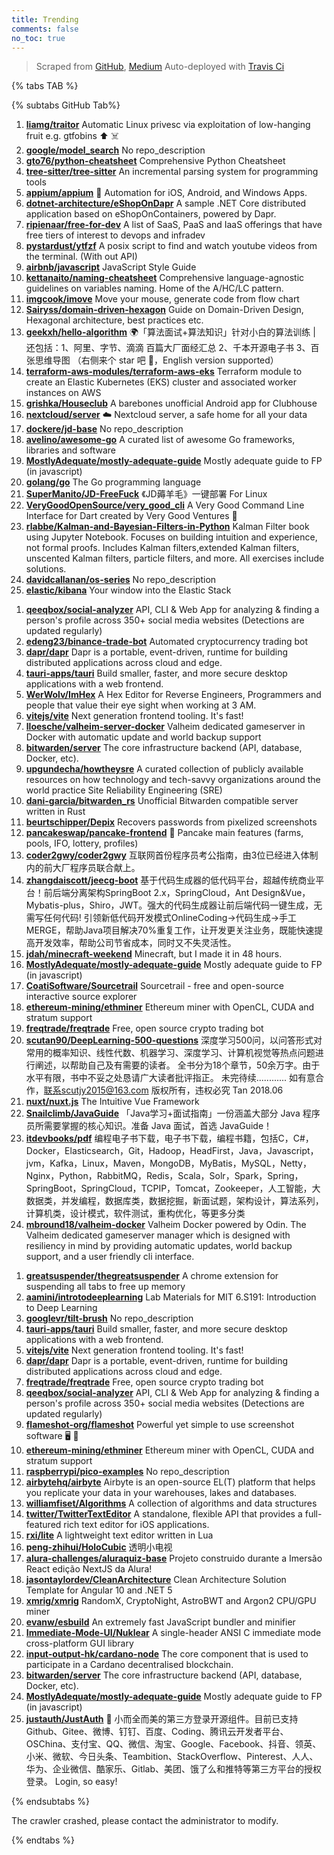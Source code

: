 ```yaml
---
title: Trending
comments: false
no_toc: true
---
```


> Scraped from [GitHub](https://github.com/trending), [Medium](https://medium.com/topic/popular)
Auto-deployed with [Travis Ci](https://travis-ci.org/)

{% tabs TAB %}
<!-- tab GitHub -->
{% subtabs GitHub Tab%}
<!-- tab Daily -->
1. [**liamg/traitor**](https://github.com/liamg/traitor)
Automatic Linux privesc via exploitation of low-hanging fruit e.g. gtfobins ⬆️ ☠️
2. [**google/model_search**](https://github.com/google/model_search)
No repo_description
3. [**gto76/python-cheatsheet**](https://github.com/gto76/python-cheatsheet)
Comprehensive Python Cheatsheet
4. [**tree-sitter/tree-sitter**](https://github.com/tree-sitter/tree-sitter)
An incremental parsing system for programming tools
5. [**appium/appium**](https://github.com/appium/appium)
📱 Automation for iOS, Android, and Windows Apps.
6. [**dotnet-architecture/eShopOnDapr**](https://github.com/dotnet-architecture/eShopOnDapr)
A sample .NET Core distributed application based on eShopOnContainers, powered by Dapr.
7. [**ripienaar/free-for-dev**](https://github.com/ripienaar/free-for-dev)
A list of SaaS, PaaS and IaaS offerings that have free tiers of interest to devops and infradev
8. [**pystardust/ytfzf**](https://github.com/pystardust/ytfzf)
A posix script to find and watch youtube videos from the terminal. (With out API)
9. [**airbnb/javascript**](https://github.com/airbnb/javascript)
JavaScript Style Guide
10. [**kettanaito/naming-cheatsheet**](https://github.com/kettanaito/naming-cheatsheet)
Comprehensive language-agnostic guidelines on variables naming. Home of the A/HC/LC pattern.
11. [**imgcook/imove**](https://github.com/imgcook/imove)
Move your mouse, generate code from flow chart
12. [**Sairyss/domain-driven-hexagon**](https://github.com/Sairyss/domain-driven-hexagon)
Guide on Domain-Driven Design, Hexagonal architecture, best practices etc.
13. [**geekxh/hello-algorithm**](https://github.com/geekxh/hello-algorithm)
🌍「算法面试+算法知识」针对小白的算法训练 | 还包括：1、阿里、字节、滴滴 百篇大厂面经汇总 2、千本开源电子书 3、百张思维导图 （右侧来个 star 吧 🌹，English version supported）
14. [**terraform-aws-modules/terraform-aws-eks**](https://github.com/terraform-aws-modules/terraform-aws-eks)
Terraform module to create an Elastic Kubernetes (EKS) cluster and associated worker instances on AWS
15. [**grishka/Houseclub**](https://github.com/grishka/Houseclub)
A barebones unofficial Android app for Clubhouse
16. [**nextcloud/server**](https://github.com/nextcloud/server)
☁️ Nextcloud server, a safe home for all your data
17. [**dockere/jd-base**](https://github.com/dockere/jd-base)
No repo_description
18. [**avelino/awesome-go**](https://github.com/avelino/awesome-go)
A curated list of awesome Go frameworks, libraries and software
19. [**MostlyAdequate/mostly-adequate-guide**](https://github.com/MostlyAdequate/mostly-adequate-guide)
Mostly adequate guide to FP (in javascript)
20. [**golang/go**](https://github.com/golang/go)
The Go programming language
21. [**SuperManito/JD-FreeFuck**](https://github.com/SuperManito/JD-FreeFuck)
《JD薅羊毛》一键部署 For Linux
22. [**VeryGoodOpenSource/very_good_cli**](https://github.com/VeryGoodOpenSource/very_good_cli)
A Very Good Command Line Interface for Dart created by Very Good Ventures 🦄
23. [**rlabbe/Kalman-and-Bayesian-Filters-in-Python**](https://github.com/rlabbe/Kalman-and-Bayesian-Filters-in-Python)
Kalman Filter book using Jupyter Notebook. Focuses on building intuition and experience, not formal proofs. Includes Kalman filters,extended Kalman filters, unscented Kalman filters, particle filters, and more. All exercises include solutions.
24. [**davidcallanan/os-series**](https://github.com/davidcallanan/os-series)
No repo_description
25. [**elastic/kibana**](https://github.com/elastic/kibana)
Your window into the Elastic Stack
<!-- endtab -->
<!-- tab Weekly -->
1. [**qeeqbox/social-analyzer**](https://github.com/qeeqbox/social-analyzer)
API, CLI & Web App for analyzing & finding a person's profile across 350+ social media websites (Detections are updated regularly)
2. [**edeng23/binance-trade-bot**](https://github.com/edeng23/binance-trade-bot)
Automated cryptocurrency trading bot
3. [**dapr/dapr**](https://github.com/dapr/dapr)
Dapr is a portable, event-driven, runtime for building distributed applications across cloud and edge.
4. [**tauri-apps/tauri**](https://github.com/tauri-apps/tauri)
Build smaller, faster, and more secure desktop applications with a web frontend.
5. [**WerWolv/ImHex**](https://github.com/WerWolv/ImHex)
A Hex Editor for Reverse Engineers, Programmers and people that value their eye sight when working at 3 AM.
6. [**vitejs/vite**](https://github.com/vitejs/vite)
Next generation frontend tooling. It's fast!
7. [**lloesche/valheim-server-docker**](https://github.com/lloesche/valheim-server-docker)
Valheim dedicated gameserver in Docker with automatic update and world backup support
8. [**bitwarden/server**](https://github.com/bitwarden/server)
The core infrastructure backend (API, database, Docker, etc).
9. [**upgundecha/howtheysre**](https://github.com/upgundecha/howtheysre)
A curated collection of publicly available resources on how technology and tech-savvy organizations around the world practice Site Reliability Engineering (SRE)
10. [**dani-garcia/bitwarden_rs**](https://github.com/dani-garcia/bitwarden_rs)
Unofficial Bitwarden compatible server written in Rust
11. [**beurtschipper/Depix**](https://github.com/beurtschipper/Depix)
Recovers passwords from pixelized screenshots
12. [**pancakeswap/pancake-frontend**](https://github.com/pancakeswap/pancake-frontend)
🥞 Pancake main features (farms, pools, IFO, lottery, profiles)
13. [**coder2gwy/coder2gwy**](https://github.com/coder2gwy/coder2gwy)
互联网首份程序员考公指南，由3位已经进入体制内的前大厂程序员联合献上。
14. [**zhangdaiscott/jeecg-boot**](https://github.com/zhangdaiscott/jeecg-boot)
基于代码生成器的低代码平台，超越传统商业平台！前后端分离架构SpringBoot 2.x，SpringCloud，Ant Design&Vue，Mybatis-plus，Shiro，JWT。强大的代码生成器让前后端代码一键生成，无需写任何代码! 引领新低代码开发模式OnlineCoding->代码生成->手工MERGE，帮助Java项目解决70%重复工作，让开发更关注业务，既能快速提高开发效率，帮助公司节省成本，同时又不失灵活性。
15. [**jdah/minecraft-weekend**](https://github.com/jdah/minecraft-weekend)
Minecraft, but I made it in 48 hours.
16. [**MostlyAdequate/mostly-adequate-guide**](https://github.com/MostlyAdequate/mostly-adequate-guide)
Mostly adequate guide to FP (in javascript)
17. [**CoatiSoftware/Sourcetrail**](https://github.com/CoatiSoftware/Sourcetrail)
Sourcetrail - free and open-source interactive source explorer
18. [**ethereum-mining/ethminer**](https://github.com/ethereum-mining/ethminer)
Ethereum miner with OpenCL, CUDA and stratum support
19. [**freqtrade/freqtrade**](https://github.com/freqtrade/freqtrade)
Free, open source crypto trading bot
20. [**scutan90/DeepLearning-500-questions**](https://github.com/scutan90/DeepLearning-500-questions)
深度学习500问，以问答形式对常用的概率知识、线性代数、机器学习、深度学习、计算机视觉等热点问题进行阐述，以帮助自己及有需要的读者。 全书分为18个章节，50余万字。由于水平有限，书中不妥之处恳请广大读者批评指正。 未完待续............ 如有意合作，联系scutjy2015@163.com 版权所有，违权必究 Tan 2018.06
21. [**nuxt/nuxt.js**](https://github.com/nuxt/nuxt.js)
The Intuitive Vue Framework
22. [**Snailclimb/JavaGuide**](https://github.com/Snailclimb/JavaGuide)
「Java学习+面试指南」一份涵盖大部分 Java 程序员所需要掌握的核心知识。准备 Java 面试，首选 JavaGuide！
23. [**itdevbooks/pdf**](https://github.com/itdevbooks/pdf)
编程电子书下载，电子书下载，编程书籍，包括C，C#，Docker，Elasticsearch，Git，Hadoop，HeadFirst，Java，Javascript，jvm，Kafka，Linux，Maven，MongoDB，MyBatis，MySQL，Netty，Nginx，Python，RabbitMQ，Redis，Scala，Solr，Spark，Spring，SpringBoot，SpringCloud，TCPIP，Tomcat，Zookeeper，人工智能，大数据类，并发编程，数据库类，数据挖掘，新面试题，架构设计，算法系列，计算机类，设计模式，软件测试，重构优化，等更多分类
24. [**mbround18/valheim-docker**](https://github.com/mbround18/valheim-docker)
Valheim Docker powered by Odin. The Valheim dedicated gameserver manager which is designed with resiliency in mind by providing automatic updates, world backup support, and a user friendly cli interface.
<!-- endtab -->
<!-- tab Monthly -->
1. [**greatsuspender/thegreatsuspender**](https://github.com/greatsuspender/thegreatsuspender)
A chrome extension for suspending all tabs to free up memory
2. [**aamini/introtodeeplearning**](https://github.com/aamini/introtodeeplearning)
Lab Materials for MIT 6.S191: Introduction to Deep Learning
3. [**googlevr/tilt-brush**](https://github.com/googlevr/tilt-brush)
No repo_description
4. [**tauri-apps/tauri**](https://github.com/tauri-apps/tauri)
Build smaller, faster, and more secure desktop applications with a web frontend.
5. [**vitejs/vite**](https://github.com/vitejs/vite)
Next generation frontend tooling. It's fast!
6. [**dapr/dapr**](https://github.com/dapr/dapr)
Dapr is a portable, event-driven, runtime for building distributed applications across cloud and edge.
7. [**freqtrade/freqtrade**](https://github.com/freqtrade/freqtrade)
Free, open source crypto trading bot
8. [**qeeqbox/social-analyzer**](https://github.com/qeeqbox/social-analyzer)
API, CLI & Web App for analyzing & finding a person's profile across 350+ social media websites (Detections are updated regularly)
9. [**flameshot-org/flameshot**](https://github.com/flameshot-org/flameshot)
Powerful yet simple to use screenshot software 🖥️ 📸
10. [**ethereum-mining/ethminer**](https://github.com/ethereum-mining/ethminer)
Ethereum miner with OpenCL, CUDA and stratum support
11. [**raspberrypi/pico-examples**](https://github.com/raspberrypi/pico-examples)
No repo_description
12. [**airbytehq/airbyte**](https://github.com/airbytehq/airbyte)
Airbyte is an open-source EL(T) platform that helps you replicate your data in your warehouses, lakes and databases.
13. [**williamfiset/Algorithms**](https://github.com/williamfiset/Algorithms)
A collection of algorithms and data structures
14. [**twitter/TwitterTextEditor**](https://github.com/twitter/TwitterTextEditor)
A standalone, flexible API that provides a full-featured rich text editor for iOS applications.
15. [**rxi/lite**](https://github.com/rxi/lite)
A lightweight text editor written in Lua
16. [**peng-zhihui/HoloCubic**](https://github.com/peng-zhihui/HoloCubic)
透明小电视
17. [**alura-challenges/aluraquiz-base**](https://github.com/alura-challenges/aluraquiz-base)
Projeto construido durante a Imersão React edição NextJS da Alura!
18. [**jasontaylordev/CleanArchitecture**](https://github.com/jasontaylordev/CleanArchitecture)
Clean Architecture Solution Template for Angular 10 and .NET 5
19. [**xmrig/xmrig**](https://github.com/xmrig/xmrig)
RandomX, CryptoNight, AstroBWT and Argon2 CPU/GPU miner
20. [**evanw/esbuild**](https://github.com/evanw/esbuild)
An extremely fast JavaScript bundler and minifier
21. [**Immediate-Mode-UI/Nuklear**](https://github.com/Immediate-Mode-UI/Nuklear)
A single-header ANSI C immediate mode cross-platform GUI library
22. [**input-output-hk/cardano-node**](https://github.com/input-output-hk/cardano-node)
The core component that is used to participate in a Cardano decentralised blockchain.
23. [**bitwarden/server**](https://github.com/bitwarden/server)
The core infrastructure backend (API, database, Docker, etc).
24. [**MostlyAdequate/mostly-adequate-guide**](https://github.com/MostlyAdequate/mostly-adequate-guide)
Mostly adequate guide to FP (in javascript)
25. [**justauth/JustAuth**](https://github.com/justauth/JustAuth)
💯 小而全而美的第三方登录开源组件。目前已支持Github、Gitee、微博、钉钉、百度、Coding、腾讯云开发者平台、OSChina、支付宝、QQ、微信、淘宝、Google、Facebook、抖音、领英、小米、微软、今日头条、Teambition、StackOverflow、Pinterest、人人、华为、企业微信、酷家乐、Gitlab、美团、饿了么和推特等第三方平台的授权登录。 Login, so easy!
<!-- endtab -->
{% endsubtabs %}
<!-- endtab -->
<!-- tab Medium -->
The crawler crashed, please contact the administrator to modify.
<!-- endtab -->
{% endtabs %}
